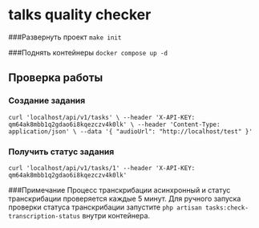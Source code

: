 # talks quality checker

###Развернуть проект
``make init``

###Поднять контейнеры
``docker compose up -d``

## Проверка работы
### Создание задания
`curl 'localhost/api/v1/tasks' \
--header 'X-API-KEY: qm64ak8mbb1q2gdao6i8kqezczv4k0lk' \
--header 'Content-Type: application/json' \
--data '{
"audioUrl": "http://localhost/test"
}'`

### Получить статус задания
`curl 'localhost/api/v1/tasks/1' --header 'X-API-KEY: qm64ak8mbb1q2gdao6i8kqezczv4k0lk'`

###Примечание
Процесс транскрибации асинхронный и статус транскрибации проверяется каждые 5 минут. Для ручного запуска проверки статуса транскрибации запустите `php artisan tasks:check-transcription-status` внутри контейнера.
